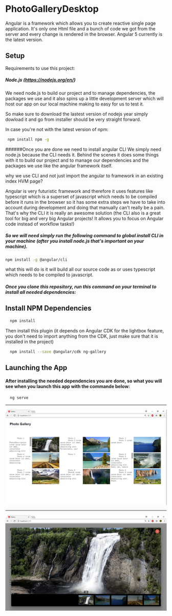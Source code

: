 # PhotoGalleryDesktop

Angular is a framework which allows you to create reactive single page application.  It's only one Html file and a bunch of code we got from the server and every change is rendered in the browser. Angular 5 currently is the latest version. 

## Setup

Requirements to use this project:

##### Node.js (https://nodejs.org/en/)

We need  node.js to build our project and to manage dependencies, the packages we use and it also spins up a little development server which will host our app on our local machine making to easy for us to test it. 

So make sure to download the lastest version of nodejs year simply dowload it and go from installer should be very straight forward.

In case you're not with the latest version of npm:
```sh
 npm install npm -g  
```

######Once you are done we need to install angular CLI 
We simply need node.js because the CLI needs it. Behind the scenes it does some things with it to build our project and to manage our dependencies and the packages we use like the angular framework itself.

why we use CLI and not just import the angular to framework in an existing index HVM  page?

Angular is very futuristic framework and therefore it uses features like typescript which is 
a superset  of javascript which needs to be compiled before it runs in the browser so it has some extra steps we have to take into account during development and doing that manually can't really be a pain. That's why the CLI it is really an awesome solution (the CLI also is a great tool for big and very big Angular projects! It allows you to focus on Angular code instead of workflow tasks!)

##### So we will need simply run the following command to global install CLI in your machine (after you install node.js that's important on your machine).
```sh
npm install -g @angular/cli
```
what this will do is it will build all our source code as or uses typescript which needs to be compiled to javascript.

##### Once you clone this repository, run this command on your terminal to install all needed dependencies:
## Install NPM Dependencies

```sh
  npm install
```

Then install this plugin (it depends on Angular CDK for the lightbox feature, you don't need to import anything from the CDK, just make sure that it is installed in the project)
```sh
  npm install --save @angular/cdk ng-gallery
```

## Launching the App
#### After installing the needed dependencies you are done, so what you will see when you launch this app with the commande below:

```sh
  ng serve 
```
__________________________________________________________________________________________________________________
![alt tag](https://raw.githubusercontent.com/jesuiselle/PhotoGalleryDesktop/master/src/assets/picture1.PNG?token=AQnl8Tm1Yl78eJmsH-XCxL0qttS-HEtHks5avSCYwA%3D%3D)
__________________________________________________________________________________________________________________

![alt tag](https://raw.githubusercontent.com/jesuiselle/PhotoGalleryDesktop/master/src/assets/picture2.PNG?token=AQnl8Tm1Yl78eJmsH-XCxL0qttS-HEtHks5avSCYwA%3D%3D)
